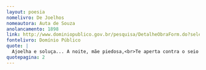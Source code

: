```yaml
---
layout: poesia
nomelivro: De Joelhos
nomeautora: Auta de Souza
anolancamento: 1898
link: http://www.dominiopublico.gov.br/pesquisa/DetalheObraForm.do?select_action=&co_obra=81726
fontelivro: Domínio Público
quote: |
  Ajoelha e soluça... A noite, mãe piedosa,<br>Te aperta contra o seio e te ensina a rezar...<br>Balbucia a oração, pequenina e formosa,<br>Das estrelas no céu e das ondas no Mar.
quotepagina: 2
---
```

